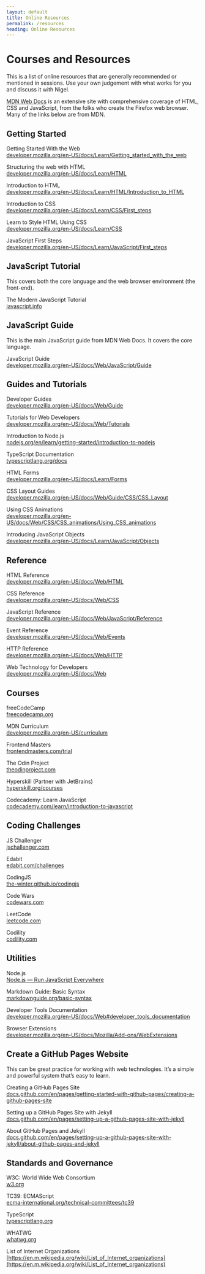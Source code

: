 ```yaml
---
layout: default
title: Online Resources
permalink: /resources
heading: Online Resources
---
```


# Courses and Resources

This is a list of online resources that are generally recommended or mentioned in sessions. Use your own judgement with what works for you and discuss it with Nigel.

[MDN Web Docs](https://developer.mozilla.org/) is an extensive site with comprehensive coverage of HTML, CSS and JavaScript, from the folks who create the Firefox web browser. Many of the links below are from MDN.

## Getting Started

Getting Started With the Web    
[developer.mozilla.org/en-US/docs/Learn/Getting_started_with_the_web](https://developer.mozilla.org/en-US/docs/Learn/Getting_started_with_the_web)

Structuring the web with HTML    
[developer.mozilla.org/en-US/docs/Learn/HTML](https://developer.mozilla.org/en-US/docs/Learn/HTML)

Introduction to HTML    
[developer.mozilla.org/en-US/docs/Learn/HTML/Introduction_to_HTML](https://developer.mozilla.org/en-US/docs/Learn/HTML/Introduction_to_HTML)

Introduction to CSS    
[developer.mozilla.org/en-US/docs/Learn/CSS/First_steps](https://developer.mozilla.org/en-US/docs/Learn/CSS/First_steps)

Learn to Style HTML Using CSS    
[developer.mozilla.org/en-US/docs/Learn/CSS](https://developer.mozilla.org/en-US/docs/Learn/CSS)

JavaScript First Steps    
[developer.mozilla.org/en-US/docs/Learn/JavaScript/First_steps](https://developer.mozilla.org/en-US/docs/Learn/JavaScript/First_steps)

## JavaScript Tutorial

This covers both the core language and the web browser environment (the front-end).

The Modern JavaScript Tutorial    
[javascript.info](https://javascript.info/)

## JavaScript Guide

This is the main JavaScript guide from MDN Web Docs. It covers the core language.

JavaScript Guide    
[developer.mozilla.org/en-US/docs/Web/JavaScript/Guide](https://developer.mozilla.org/en-US/docs/Web/JavaScript/Guide)

## Guides and Tutorials

Developer Guides    
[developer.mozilla.org/en-US/docs/Web/Guide](https://developer.mozilla.org/en-US/docs/Web/Guide)

Tutorials for Web Developers    
[developer.mozilla.org/en-US/docs/Web/Tutorials](https://developer.mozilla.org/en-US/docs/Web/Tutorials)

Introduction to Node.js    
[nodejs.org/en/learn/getting-started/introduction-to-nodejs](https://nodejs.org/en/learn/getting-started/introduction-to-nodejs)

TypeScript Documentation    
[typescriptlang.org/docs](https://www.typescriptlang.org/docs/)

HTML Forms    
[developer.mozilla.org/en-US/docs/Learn/Forms](https://developer.mozilla.org/en-US/docs/Learn/Forms)

CSS Layout Guides    
[developer.mozilla.org/en-US/docs/Web/Guide/CSS/CSS_Layout](https://developer.mozilla.org/en-US/docs/Web/Guide/CSS/CSS_Layout)

Using CSS Animations    
[developer.mozilla.org/en-US/docs/Web/CSS/CSS_animations/Using_CSS_animations](https://developer.mozilla.org/en-US/docs/Web/CSS/CSS_animations/Using_CSS_animations)

Introducing JavaScript Objects    
[developer.mozilla.org/en-US/docs/Learn/JavaScript/Objects](https://developer.mozilla.org/en-US/docs/Learn/JavaScript/Objects)

## Reference

HTML Reference    
[developer.mozilla.org/en-US/docs/Web/HTML](https://developer.mozilla.org/en-US/docs/Web/HTML)

CSS Reference    
[developer.mozilla.org/en-US/docs/Web/CSS](https://developer.mozilla.org/en-US/docs/Web/CSS)

JavaScript Reference    
[developer.mozilla.org/en-US/docs/Web/JavaScript/Reference](https://developer.mozilla.org/en-US/docs/Web/JavaScript/Reference)

Event Reference    
[developer.mozilla.org/en-US/docs/Web/Events](https://developer.mozilla.org/en-US/docs/Web/Events)

HTTP Reference    
[developer.mozilla.org/en-US/docs/Web/HTTP](https://developer.mozilla.org/en-US/docs/Web/HTTP)

Web Technology for Developers    
[developer.mozilla.org/en-US/docs/Web](https://developer.mozilla.org/en-US/docs/Web)

## Courses

freeCodeCamp    
[freecodecamp.org](https://www.freecodecamp.org/)

MDN Curriculum    
[developer.mozilla.org/en-US/curriculum](https://developer.mozilla.org/en-US/curriculum/)

Frontend Masters    
[frontendmasters.com/trial](https://frontendmasters.com/trial/)

The Odin Project    
[theodinproject.com](https://www.theodinproject.com/)

Hyperskill (Partner with JetBrains)    
[hyperskill.org/courses](https://hyperskill.org/courses?pl=javascript)

Codecademy: Learn JavaScript   
[codecademy.com/learn/introduction-to-javascript](https://www.codecademy.com/learn/introduction-to-javascript)

## Coding Challenges

JS Challenger    
[jschallenger.com](https://www.jschallenger.com/)

Edabit    
[edabit.com/challenges](https://edabit.com/challenges)

CodingJS    
[the-winter.github.io/codingjs](https://the-winter.github.io/codingjs/)

Code Wars    
[codewars.com](https://www.codewars.com/)

LeetCode    
[leetcode.com](https://leetcode.com/)

Codility    
[codility.com](https://www.codility.com/)

## Utilities

Node.js    
[Node.js — Run JavaScript Everywhere](https://nodejs.org/)

Markdown Guide: Basic Syntax    
[markdownguide.org/basic-syntax](https://www.markdownguide.org/basic-syntax/)

Developer Tools Documentation    
[developer.mozilla.org/en-US/docs/Web#developer_tools_documentation](https://developer.mozilla.org/en-US/docs/Web#developer_tools_documentation)

Browser Extensions    
[developer.mozilla.org/en-US/docs/Mozilla/Add-ons/WebExtensions](https://developer.mozilla.org/en-US/docs/Mozilla/Add-ons/WebExtensions)

## Create a GitHub Pages Website

This can be great practice for working with web technologies. It’s a simple and powerful system that’s easy to learn.

Creating a GitHub Pages Site    
[docs.github.com/en/pages/getting-started-with-github-pages/creating-a-github-pages-site](https://docs.github.com/en/pages/getting-started-with-github-pages/creating-a-github-pages-site)

Setting up a GitHub Pages Site with Jekyll    
[docs.github.com/en/pages/setting-up-a-github-pages-site-with-jekyll](https://docs.github.com/en/pages/setting-up-a-github-pages-site-with-jekyll)

About GitHub Pages and Jekyll    
[docs.github.com/en/pages/setting-up-a-github-pages-site-with-jekyll/about-github-pages-and-jekyll](https://docs.github.com/en/pages/setting-up-a-github-pages-site-with-jekyll/about-github-pages-and-jekyll)

## Standards and Governance

W3C: World Wide Web Consortium    
[w3.org](https://www.w3.org/)

TC39: ECMAScript    
[ecma-international.org/technical-committees/tc39](https://ecma-international.org/technical-committees/tc39/)

TypeScript    
[typescriptlang.org](https://www.typescriptlang.org/)

WHATWG    
[whatwg.org](https://whatwg.org/)

List of Internet Organizations    
[https://en.m.wikipedia.org/wiki/List_of_Internet_organizations](https://en.m.wikipedia.org/wiki/List_of_Internet_organizations)
